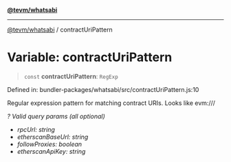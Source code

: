 [**@tevm/whatsabi**](../README.md)

***

[@tevm/whatsabi](../globals.md) / contractUriPattern

# Variable: contractUriPattern

> `const` **contractUriPattern**: `RegExp`

Defined in: bundler-packages/whatsabi/src/contractUriPattern.js:10

Regular expression pattern for matching contract URIs.
Looks like evm://<chainId>/<address>?<query>
Valid query params (all optional)
- rpcUrl: string
- etherscanBaseUrl: string
- followProxies: boolean
- etherscanApiKey: string
